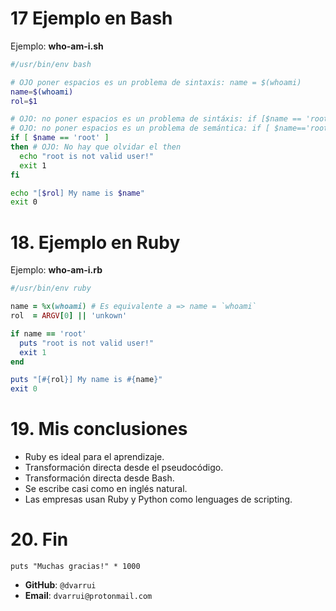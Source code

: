 
# 17 Ejemplo en Bash

Ejemplo: **who-am-i.sh**

```bash
#/usr/bin/env bash

# OJO poner espacios es un problema de sintaxis: name = $(whoami)
name=$(whoami)         
rol=$1

# OJO: no poner espacios es un problema de sintáxis: if [$name == 'root']
# OJO: no poner espacios es un problema de semántica: if [ $name=='root' ]
if [ $name == 'root' ]
then # OJO: No hay que olvidar el then
  echo "root is not valid user!"
  exit 1
fi

echo "[$rol] My name is $name"
exit 0
```

# 18. Ejemplo en Ruby

Ejemplo: **who-am-i.rb**

```ruby
#/usr/bin/env ruby

name = %x(whoami) # Es equivalente a => name = `whoami`
rol  = ARGV[0] || 'unkown'

if name == 'root'
  puts "root is not valid user!"
  exit 1
end

puts "[#{rol}] My name is #{name}"
exit 0
```

# 19. Mis conclusiones

* Ruby es ideal para el aprendizaje.
* Transformación directa desde el pseudocódigo.
* Transformación directa desde Bash.
* Se escribe casi como en inglés natural.
* Las empresas usan Ruby y Python como lenguages de scripting.

# 20. Fin

```
puts "Muchas gracias!" * 1000
```

* **GitHub**: `@dvarrui`
* **Email**: `dvarrui@protonmail.com`
